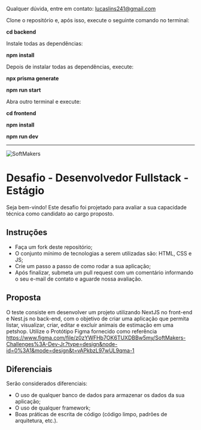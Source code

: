 Qualquer dúvida, entre em contato: lucaslins241@gmail.com

Clone o repositório e, após isso, execute o seguinte comando no terminal:

**cd backend**

Instale todas as dependências:

**npm install**

Depois de instalar todas as dependências, execute:

**npx prisma generate**

**npm run start**

Abra outro terminal e execute:

**cd frontend**

**npm install**

**npm run dev**
 
 _____________________________________________________________________________________________________________________________________________
 ![SoftMakers](https://www.softmakers.com.br/assets/img/logotipo14xxhdpi.png)

# Desafio - Desenvolvedor Fullstack - Estágio
Seja bem-vindo! Este desafio foi projetado para avaliar a sua capacidade técnica como candidato ao cargo proposto.

## Instruções
- Faça um fork deste repositório;
- O conjunto mínimo de tecnologias a serem utilizadas são: HTML, CSS e JS;
- Crie um passo a passo de como rodar a sua aplicação;
- Após finalizar, submeta um pull request com um comentário informando o seu e-mail de contato e aguarde nossa avaliação.

## Proposta
O teste consiste em desenvolver um projeto utilizando NextJS no front-end e Nest.js no back-end, com o objetivo de criar uma aplicação que permita listar, visualizar, criar, editar e excluir animais de estimação em uma petshop. Utilize o Protótipo Figma fornecido como referência https://www.figma.com/file/z0zYWFHb7OK6TUXDBBw5my/SoftMakers-Challenges%3A-Dev-Jr.?type=design&node-id=0%3A1&mode=design&t=vAPkbzL97wUL9qma-1

## Diferenciais
Serão considerados diferenciais:

- O uso de qualquer banco de dados para armazenar os dados da sua aplicação;
- O uso de qualquer framework;
- Boas práticas de escrita de código (código limpo, padrões de arquitetura, etc.).
